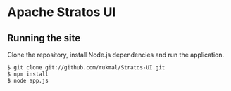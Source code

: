 # Apache Stratos UI

## Running the site

Clone the repository, install Node.js dependencies and run the application.
```bash
$ git clone git://github.com/rukmal/Stratos-UI.git
$ npm install
$ node app.js
```